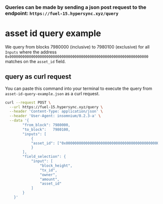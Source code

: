 ### Queries can be made by sending a json post request to the endpoint: `https://fuel-15.hypersync.xyz/query`

# asset id query example
We query from blocks 7980000 (inclusive) to 7980100 (exclusive) for all `Inputs` where the address `0x0000000000000000000000000000000000000000000000000000000000000000` matches on the `asset_id` field.

## query as curl request
You can paste this command into your terminal to execute the query from `asset-id-query-example.json` as a curl request.

```bash
curl --request POST \
  --url https://fuel-15.hypersync.xyz/query \
  --header 'Content-Type: application/json' \
  --header 'User-Agent: insomnium/0.2.3-a' \
  --data '{
        "from_block": 7980000,
        "to_block":   7980100,
        "inputs": [
            {
            "asset_id": ["0x0000000000000000000000000000000000000000000000000000000000000000"]
            }
        ],
        "field_selection": {
            "input": [
                "block_height",
                "tx_id",
                "owner",
                "amount",
                "asset_id"
            ]
        }
    }'
```